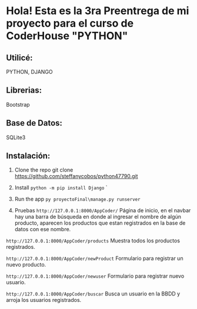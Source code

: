 # Hola! Esta es la 3ra Preentrega de mi proyecto para el curso de CoderHouse "PYTHON"

## Utilicé:
 PYTHON, DJANGO

## Librerias:
Bootstrap

## Base de Datos:
 SQLite3


## Instalación:
1. Clone the repo 
git clone https://github.com/steffanycobos/python47790.git

2. Install
` python -m pip install Django `
` 

3. Run the app
`py proyectoFinal\manage.py runserver`

4. Pruebas
`http://127.0.0.1:8000/AppCoder/` Página de inicio, en el navbar hay una barra de búsqueda en donde al ingresar el nombre de algún producto, aparecen los productos que estan registrados en la base de datos con ese nombre.

`http://127.0.0.1:8000/AppCoder/products` Muestra todos los productos registrados.

`http://127.0.0.1:8000/AppCoder/newProduct` Formulario para registrar un nuevo producto.

`http://127.0.0.1:8000/AppCoder/newuser` Formulario para registrar nuevo usuario.

`http://127.0.0.1:8000/AppCoder/buscar` Busca un usuario en la BBDD y arroja los usuarios registrados.
